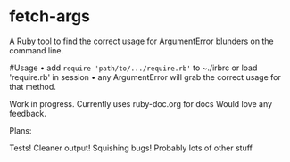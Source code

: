fetch-args
==========

A Ruby tool to find the correct usage for ArgumentError blunders on the command line.

#Usage
• add `require 'path/to/.../require.rb'` to ~./irbrc or load 'require.rb' in session
• any ArgumentError will grab the correct usage for that method.

Work in progress.
Currently uses ruby-doc.org for docs
Would love any feedback.

Plans:

Tests!
Cleaner output!
Squishing bugs!
Probably lots of other stuff
